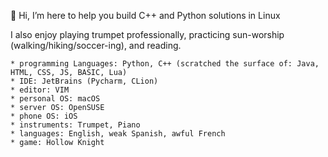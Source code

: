 👋 Hi, I’m here to help you build C++ and Python solutions in Linux

I also enjoy playing trumpet professionally, practicing sun-worship (walking/hiking/soccer-ing), and reading.

    * programming Languages: Python, C++ (scratched the surface of: Java, HTML, CSS, JS, BASIC, Lua)
    * IDE: JetBrains (Pycharm, CLion)
    * editor: VIM
    * personal OS: macOS
    * server OS: OpenSUSE
    * phone OS: iOS
    * instruments: Trumpet, Piano
    * languages: English, weak Spanish, awful French
    * game: Hollow Knight
